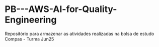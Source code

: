 # PB---AWS-AI-for-Quality-Engineering
Repositório para armazenar as atividades realizadas na bolsa de estudo Compas - Turma Jun25
